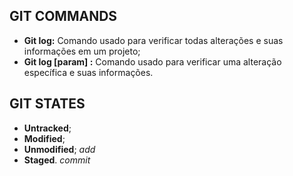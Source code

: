 ## GIT COMMANDS

- **Git log:** Comando usado para verificar todas alterações e suas informações em um projeto;
- **Git log [param] :** Comando usado para verificar uma alteração específica e suas informações.


## GIT STATES

- **Untracked**;
- **Modified**;
- **Unmodified**; _add_
- **Staged**. _commit_
